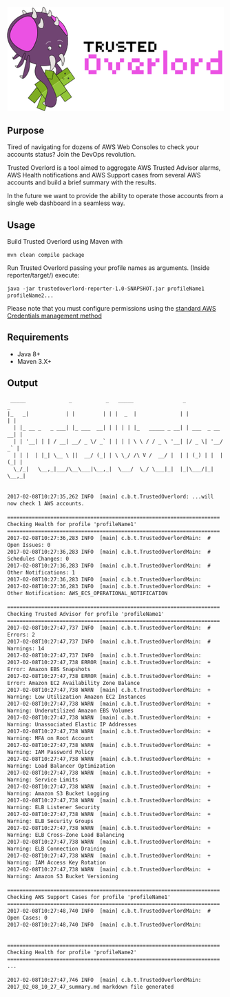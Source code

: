 ![Logo](static/logo.png "Trusted Overlord")

## Purpose

Tired of navigating for dozens of AWS Web Consoles to check your accounts status? Join the DevOps revolution.

Trusted Overlord is a tool aimed to aggregate AWS Trusted Advisor alarms, AWS Health notifications and AWS Support cases
from several AWS accounts and build a brief summary with the results.

In the future we want to provide the ability to operate those accounts from a single web dashboard in a seamless way.

## Usage

Build Trusted Overlord using Maven with

```
mvn clean compile package
```

Run Trusted Overlord passing your profile names as arguments.
(Inside reporter/target/) execute:

```
java -jar trustedoverlord-reporter-1.0-SNAPSHOT.jar profileName1 profileName2...
```

Please note that you must configure permissions using the [standard AWS Credentials management method](https://aws.amazon.com/blogs/security/a-new-and-standardized-way-to-manage-credentials-in-the-aws-sdks/)

## Requirements

- Java 8+
- Maven 3.X+

## Output

```
 _____              _           _   _____                _               _
|_   _|            | |         | | |  _  |              | |             | |
  | |_ __ _   _ ___| |_ ___  __| | | | | |_   _____ _ __| | ___  _ __ __| |
  | | '__| | | / __| __/ _ \/ _` | | | | \ \ / / _ \ '__| |/ _ \| '__/ _` |
  | | |  | |_| \__ \ ||  __/ (_| | \ \_/ /\ V /  __/ |  | | (_) | |  |(_| |
  \_/_|   \__,_|___/\__\___|\__,_|  \___/  \_/ \___|_|  |_|\___/|_|  \__,_|


2017-02-08T10:27:35,262 INFO  [main] c.b.t.TrustedOverlord: ...will now check 1 AWS accounts.

=====================================================================
Checking Health for profile 'profileName1'
=====================================================================
2017-02-08T10:27:36,283 INFO  [main] c.b.t.TrustedOverlordMain:  # Open Issues: 0
2017-02-08T10:27:36,283 INFO  [main] c.b.t.TrustedOverlordMain:  # Schedules Changes: 0
2017-02-08T10:27:36,283 INFO  [main] c.b.t.TrustedOverlordMain:  # Other Notifications: 1
2017-02-08T10:27:36,283 INFO  [main] c.b.t.TrustedOverlordMain:
2017-02-08T10:27:36,283 INFO  [main] c.b.t.TrustedOverlordMain:  + Other Notification: AWS_ECS_OPERATIONAL_NOTIFICATION

=====================================================================
Checking Trusted Advisor for profile 'profileName1'
=====================================================================
2017-02-08T10:27:47,737 INFO  [main] c.b.t.TrustedOverlordMain:  # Errors: 2
2017-02-08T10:27:47,737 INFO  [main] c.b.t.TrustedOverlordMain:  # Warnings: 14
2017-02-08T10:27:47,737 INFO  [main] c.b.t.TrustedOverlordMain:
2017-02-08T10:27:47,738 ERROR [main] c.b.t.TrustedOverlordMain:  + Error: Amazon EBS Snapshots
2017-02-08T10:27:47,738 ERROR [main] c.b.t.TrustedOverlordMain:  + Error: Amazon EC2 Availability Zone Balance
2017-02-08T10:27:47,738 WARN  [main] c.b.t.TrustedOverlordMain:  + Warning: Low Utilization Amazon EC2 Instances
2017-02-08T10:27:47,738 WARN  [main] c.b.t.TrustedOverlordMain:  + Warning: Underutilized Amazon EBS Volumes
2017-02-08T10:27:47,738 WARN  [main] c.b.t.TrustedOverlordMain:  + Warning: Unassociated Elastic IP Addresses
2017-02-08T10:27:47,738 WARN  [main] c.b.t.TrustedOverlordMain:  + Warning: MFA on Root Account
2017-02-08T10:27:47,738 WARN  [main] c.b.t.TrustedOverlordMain:  + Warning: IAM Password Policy
2017-02-08T10:27:47,738 WARN  [main] c.b.t.TrustedOverlordMain:  + Warning: Load Balancer Optimization
2017-02-08T10:27:47,738 WARN  [main] c.b.t.TrustedOverlordMain:  + Warning: Service Limits
2017-02-08T10:27:47,738 WARN  [main] c.b.t.TrustedOverlordMain:  + Warning: Amazon S3 Bucket Logging
2017-02-08T10:27:47,738 WARN  [main] c.b.t.TrustedOverlordMain:  + Warning: ELB Listener Security
2017-02-08T10:27:47,738 WARN  [main] c.b.t.TrustedOverlordMain:  + Warning: ELB Security Groups
2017-02-08T10:27:47,738 WARN  [main] c.b.t.TrustedOverlordMain:  + Warning: ELB Cross-Zone Load Balancing
2017-02-08T10:27:47,738 WARN  [main] c.b.t.TrustedOverlordMain:  + Warning: ELB Connection Draining
2017-02-08T10:27:47,738 WARN  [main] c.b.t.TrustedOverlordMain:  + Warning: IAM Access Key Rotation
2017-02-08T10:27:47,738 WARN  [main] c.b.t.TrustedOverlordMain:  + Warning: Amazon S3 Bucket Versioning

=====================================================================
Checking AWS Support Cases for profile 'profileName1'
=====================================================================
2017-02-08T10:27:48,740 INFO  [main] c.b.t.TrustedOverlordMain:  # Open Cases: 0
2017-02-08T10:27:48,740 INFO  [main] c.b.t.TrustedOverlordMain:


=====================================================================
Checking Health for profile 'profileName2'
=====================================================================
...

2017-02-08T10:27:47,746 INFO  [main] c.b.t.TrustedOverlordMain: 2017_02_08_10_27_47_summary.md markdown file generated 

```

